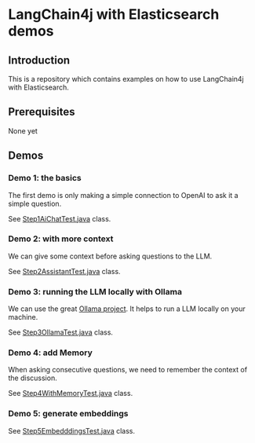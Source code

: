# LangChain4j with Elasticsearch demos

## Introduction

This is a repository which contains examples on how to use LangChain4j with Elasticsearch.

## Prerequisites

None yet

## Demos

### Demo 1: the basics

The first demo is only making a simple connection to OpenAI to ask it 
a simple question.

See [Step1AiChatTest.java](src/test/java/fr/pilato/demo/Step1AiChatTest.java) class.

### Demo 2: with more context

We can give some context before asking questions to the LLM.

See [Step2AssistantTest.java](src/test/java/fr/pilato/demo/Step2AssistantTest.java) class.

### Demo 3: running the LLM locally with Ollama

We can use the great [Ollama project](https://ollama.com/). It helps to run a LLM locally
on your machine.

See [Step3OllamaTest.java](src/test/java/fr/pilato/demo/Step3OllamaTest.java) class.

### Demo 4: add Memory

When asking consecutive questions, we need to remember the context of the 
discussion.

See [Step4WithMemoryTest.java](src/test/java/fr/pilato/demo/Step4WithMemoryTest.java) class.

### Demo 5: generate embeddings

See [Step5EmbedddingsTest.java](src/test/java/fr/pilato/demo/Step5EmbedddingsTest.java) class.
